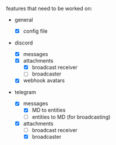 features that need to be worked on:

- general

  - [x] config file

- discord

  - [x] messages
  - [x] attachments
    - [x] broadcast receiver
    - [ ] broadcaster
  - [x] webhook avatars

- telegram

  - [x] messages
    - [x] MD to entities
    - [ ] entities to MD (for broadcasting)
  - [x] attachments
    - [ ] broadcast receiver
    - [x] broadcaster
